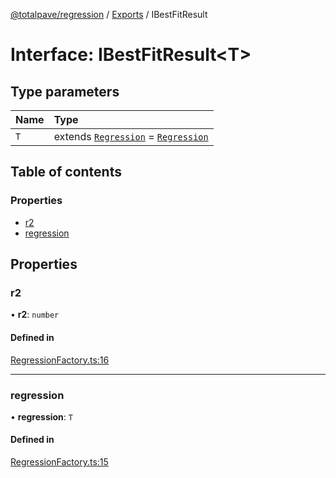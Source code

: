 [@totalpave/regression](../README.md) / [Exports](../modules.md) / IBestFitResult

# Interface: IBestFitResult<T\>

## Type parameters

| Name | Type |
| :------ | :------ |
| `T` | extends [`Regression`](../classes/Regression.md) = [`Regression`](../classes/Regression.md) |

## Table of contents

### Properties

- [r2](IBestFitResult.md#r2)
- [regression](IBestFitResult.md#regression)

## Properties

### r2

• **r2**: `number`

#### Defined in

[RegressionFactory.ts:16](https://github.com/totalpave/regression-js/blob/6c639d5/src/RegressionFactory.ts#L16)

___

### regression

• **regression**: `T`

#### Defined in

[RegressionFactory.ts:15](https://github.com/totalpave/regression-js/blob/6c639d5/src/RegressionFactory.ts#L15)

